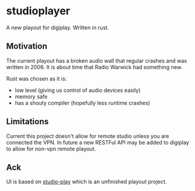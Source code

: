 # studioplayer

A new playout for digiplay. Written in rust.

## Motivation

The current playout has a broken audio wall that regular crashes and was
written in 2006. It is about time that Radio Warwick had something new.

Rust was chosen as it is:

 - low level (giving us control of audio devices easily)
 - memory safe
 - has a shouty compiler (hopefully less runtime crashes)

## Limitations

Current this project doesn't allow for remote studio unless you are connected
the VPN. In future a new RESTFul API may be added to digiplay to allow for
non-vpn remote playout.


## Ack

UI is based on [studio-play](https://github.com/radiowarwick/studio-play) which
is an unfinished playout project.
